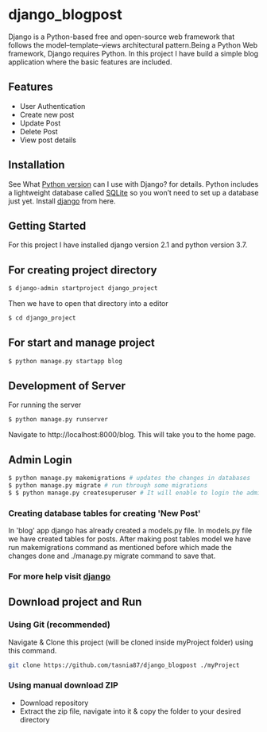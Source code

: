 # django_blogpost
Django is a Python-based free and open-source web framework that follows the model–template–views architectural pattern.Being a Python Web framework, Django requires Python. 
In this project I have build a simple blog application where the basic features are included.
## Features
* User Authentication
* Create new post
* Update Post
* Delete Post
* View post details
## Installation
See What [Python version](https://docs.djangoproject.com/en/3.2/faq/install/#faq-python-version-support) can I use with Django? for details. Python includes a lightweight database called [SQLite](https://www.sqlite.org/index.html) so you won’t need to set up a database just yet.
Install [django](https://docs.djangoproject.com/en/3.2/topics/install/#installing-official-release) from here.


## Getting Started
For this project I have installed django version 2.1 and python version 3.7.
## For creating project directory
```bash
$ django-admin startproject django_project
```
Then we have to open that directory into a editor
```bash
$ cd django_project
```
## For start and manage project
```bash
$ python manage.py startapp blog
```
## Development of Server
For running the server
```bash
$ python manage.py runserver
```
Navigate to http://localhost:8000/blog. This will take you to the home page.

## Admin Login
```bash
$ python manage.py makemigrations # updates the changes in databases
$ python manage.py migrate # run through some migrations
$ $ python manage.py createsuperuser # It will enable to login the admin. An email and password must be included in order to admin login.
```
### Creating database tables for creating 'New Post'
In 'blog' app django has already created a models.py file. In models.py file we have created tables for posts. After making post tables model we have run makemigrations command as mentioned before which made the changes done and ./manage.py migrate command to save that.
### For more help visit [django](https://docs.djangoproject.com/en/3.2/)

## Download project and Run
### Using Git (recommended)
Navigate & Clone this project (will be cloned inside myProject folder) using this command.
```bash
git clone https://github.com/tasnia87/django_blogpost ./myProject
```
### Using manual download ZIP
- Download repository
- Extract the zip file, navigate into it & copy the folder to your desired directory

